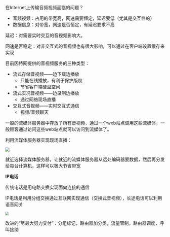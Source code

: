 
在Internet上传输音频视频面临的问题？

* 音频视频：占用的带宽高，网速需要恒定，延迟要低（尤其是交互性的）
* 数据信息：对带宽，网速是否恒定，有延迟要求不高

延迟：对需要实时交互的音视频影响大。

网速是否稳定：对非交互式的音视频也有很大影响，可以通过在客户端设置缓存来实现

目前因特网提供的音视频服务的三种类型：

* 流式存储音视频——边下载边播放
  * 只能在线播放，有利于保护版权
  * 节省客户端硬盘空间
* 流式实况音视频——边录制边播放
  * 通过网络现场直播
* 交互式音视频——实时交互式通信
  * 视频/音频聊天

一般的流媒体服务器中存放了所有音视频，通过一个web站点调用这些流媒体，一般顾客通过访问这些web站点就可以访问到流媒体了。

利用流媒体服务器实现现场直播：

<img src="https://jack-blog-img.obs.cn-north-4.myhuaweicloud.com/github-page/img20201127215633.png" style="zoom:80%;margin-left:0px" />

就近选择流媒体服务器，让就近的流媒体服务器从远处编码器要数据，然后再分发给每台计算机，这样可以极大节省带宽

**IP电话**

传统电话是用电路交换实现面向连接的通信

IP电话是利用分组交换通过互联网实现通信（交换式音视频），长途电话可以利用语音网关

<img src="https://jack-blog-img.obs.cn-north-4.myhuaweicloud.com/github-page/img20201127221936.png" style="zoom:67%;margin-left:0px" />

改进的“尽最大努力交付”：分组标记，路由器加分类，流量管制，路由器调度，呼叫接纳